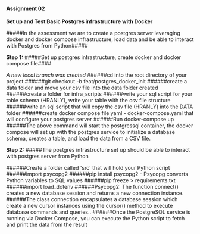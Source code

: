 #### Assignment 02

**Set up and Test Basic Postgres infrastructure with Docker**

#####In the assessment we are to create a postgres server leveraging docker and docker compose infrastructure, load data and be able to interact with Postgres from Python#####

**Step 1:**
#####Set up postgres infrastructure, create docker and docker compose file####

*A new local branch was created*
######cd into the root directory of your project
######git checkout -b feat/postgres_docker_init
######create a data folder and move your csv file into the data folder created
######create a folder for infra_scripts
######write your sql script for your table schema (HRANLY), write your table with the csv file structure
######write an sql script that will copy the csv file (HRANLY) into the DATA folder
######create docker compose file yaml - docker-compose.yaml that will configure your postgres server
######Run docker-compose up
######The above command will start the postgressql container, the docker compose will set up with the postgres service to initialize a database schema, creates a table, and load the data from a CSV file.

**Step 2:**
#####The postgres infrastructure set up should be able to interact with postgres server from Python

######Create a folder called 'src' that will hold your Python script
######import psycopg2
######pip install psycopg2 - Psycopg converts Python variables to SQL values
######pip freeze > requirements.txt
######import load_dotenv 
######Psycopg2: The function connect() creates a new database session and returns a new connection instance.
######The class connection encapsulates a database session which create a new cursor instances using the cursor() method to execute database commands and queries..
######Once the PostgreSQL service is running via Docker Compose, you can execute the Python script to fetch and print the data from the result





